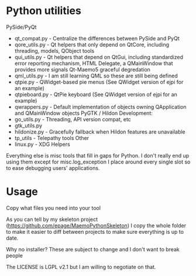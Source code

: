 Python utilities
======================

PySide/PyQt
* qt_compat.py - Centralize the differences between PySide and PyQt
* qore_utils.py - Qt helpers that only depend on QtCore, including threading, models, QObject tools
* qui_utils.py - Qt helpers that depend on QtGui, including standardized error reporting mechanism, HTML Delegate, a QMainWindow that provides more signals Qt-Maemo5 graceful degredation
* qml_utils.py - I am still learning QML so these are still being defined
* qtpie.py - QWidget-based pie menus (See QWidget version of ejpi for an example)
* qtpieboard.py - QtPie keyboard (See QWidget version of ejpi for an example)
* qwrappers.py - Default implementation of objects owning QApplication and QMainWindow objects
PyGTK / Hildon Development:
* go_utils.py - Threading, API version compat, etc
* gtk_utils.py
* hildonize.py - Gracefully fallback when Hildon features are unavailable
* tp_utils - Telepathy tools
Other
* linux.py - XDG Helpers

Everything else is misc tools that fill in gaps for Python.  I don't really end up using them except for misc.log_exception I place around every single slot so to ease debugging users' applications.

Usage
======================
Copy what files you need into your tool

As you can tell by my skeleton project (https://github.com/epage/MaemoPythonSkeleton) I copy the whole folder to make it easier to diff between projects to make sure everything is up to date.

Why no installer?  These are subject to change and I don't want to break people

The LICENSE is LGPL v2.1 but I am willing to negotiate on that.
